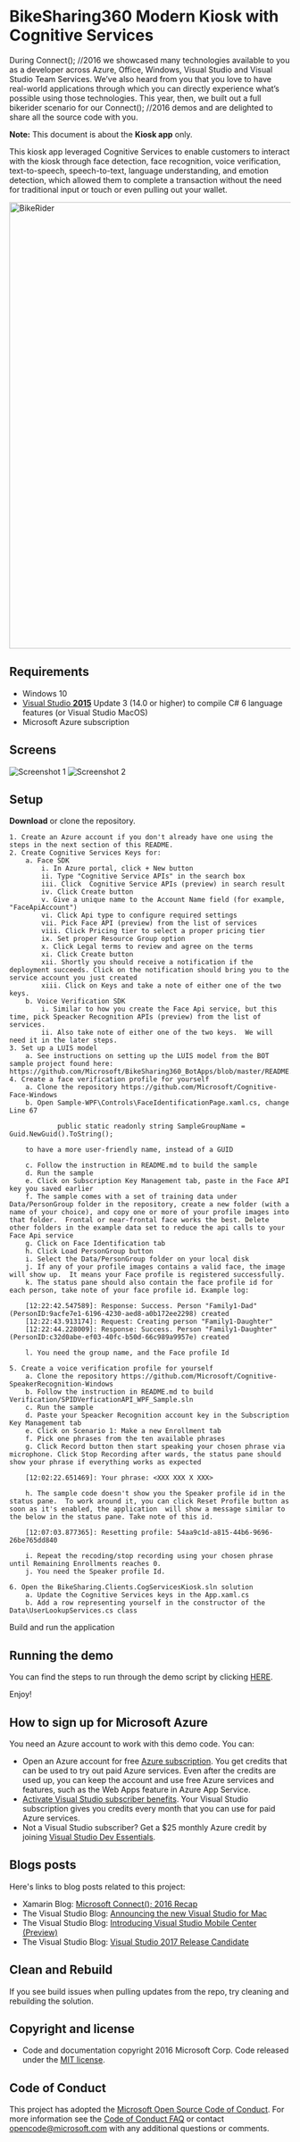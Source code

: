 ﻿# BikeSharing360 Modern Kiosk with Cognitive Services

During Connect(); //2016 we showcased many technologies available to you as a developer across Azure, Office, Windows, Visual Studio and Visual Studio Team Services. We’ve also heard from you that you love to have real-world applications through which you can directly experience what’s possible using those technologies. This year, then, we built out a full bikerider scenario for our Connect(); //2016 demos and are delighted to share all the source code with you.

**Note:** This document is about the **Kiosk app** only.

This kiosk app leveraged Cognitive Services to enable customers to interact with the kiosk through face detection, face recognition, voice verification, text-to-speech, speech-to-text, language understanding, and emotion detection, which allowed them to complete a transaction without the need for traditional input or touch or even pulling out your wallet.  

<img src="Images/hero_image.png" alt="BikeRider" Width="800" />

## Requirements
* Windows 10
* [Visual Studio __2015__](https://www.visualstudio.com/en-us/products/vs-2015-product-editions.aspx) Update 3 (14.0 or higher) to compile C# 6 language features (or Visual Studio MacOS)
* Microsoft Azure subscription

## Screens
<img src="Images/Screenshot1.png" alt="Screenshot 1" />
<img src="Images/Screenshot2.png" alt="Screenshot 2" />

## Setup
**Download** or clone the repository. 

	1. Create an Azure account if you don't already have one using the steps in the next section of this README.
	2. Create Cognitive Services Keys for:
		a. Face SDK
			i. In Azure portal, click + New button
			ii. Type "Cognitive Service APIs" in the search box
			iii. Click  Cognitive Service APIs (preview) in search result
			iv. Click Create button
			v. Give a unique name to the Account Name field (for example, "FaceApiAccount")
			vi. Click Api type to configure required settings
			vii. Pick Face API (preview) from the list of services
			viii. Click Pricing tier to select a proper pricing tier
			ix. Set proper Resource Group option
			x. Click Legal terms to review and agree on the terms
			xi. Click Create button
			xii. Shortly you should receive a notification if the deployment succeeds. Click on the notification should bring you to the service account you just created
			xiii. Click on Keys and take a note of either one of the two keys.
		b. Voice Verification SDK
			i. Similar to how you create the Face Api service, but this time, pick Speacker Recognition APIs (preview) from the list of services.
			ii. Also take note of either one of the two keys.  We will need it in the later steps.
	3. Set up a LUIS model 
		a. See instructions on setting up the LUIS model from the BOT sample project found here: https://github.com/Microsoft/BikeSharing360_BotApps/blob/master/README.md
	4. Create a face verification profile for yourself
		a. Clone the repository https://github.com/Microsoft/Cognitive-Face-Windows
		b. Open Sample-WPF\Controls\FaceIdentificationPage.xaml.cs, change Line 67
		
		        public static readonly string SampleGroupName = Guid.NewGuid().ToString();
		
		to have a more user-friendly name, instead of a GUID
		
		c. Follow the instruction in README.md to build the sample
		d. Run the sample
		e. Click on Subscription Key Management tab, paste in the Face API key you saved earlier
		f. The sample comes with a set of training data under Data/PersonGroup folder in the repository, create a new folder (with a name of your choice), and copy one or more of your profile images into that folder.  Frontal or near-frontal face works the best. Delete other folders in the example data set to reduce the api calls to your Face Api service
		g. Click on Face Identification tab
		h. Click Load PersonGroup button
		i. Select the Data/PersonGroup folder on your local disk
		j. If any of your profile images contains a valid face, the image will show up.  It means your Face profile is registered successfully.
		k. The status pane should also contain the face profile id for each person, take note of your face profile id. Example log:
		
		[12:22:42.547589]: Response: Success. Person "Family1-Dad" (PersonID:9acfe7e1-6196-4230-aed8-a0b172ee2298) created
		[12:22:43.913174]: Request: Creating person "Family1-Daughter"
		[12:22:44.228009]: Response: Success. Person "Family1-Daughter" (PersonID:c32d0abe-ef03-40fc-b50d-66c989a9957e) created
		
		l. You need the group name, and the Face profile Id  
		
	5. Create a voice verification profile for yourself
		a. Clone the repository https://github.com/Microsoft/Cognitive-SpeakerRecognition-Windows
		b. Follow the instruction in README.md to build Verification/SPIDVerficationAPI_WPF_Sample.sln
		c. Run the sample
		d. Paste your Speacker Recognition account key in the Subscription Key Management tab
		e. Click on Scenario 1: Make a new Enrollment tab
		f. Pick one phrases from the ten available phrases
		g. Click Record button then start speaking your chosen phrase via microphone. Click Stop Recording after wards, the status pane should show your phrase if everything works as expected
		
		[12:02:22.651469]: Your phrase: <XXX XXX X XXX>
		
		h. The sample code doesn't show you the Speaker profile id in the status pane.  To work around it, you can click Reset Profile button as soon as it's enabled, the application  will show a message similar to the below in the status pane. Take note of this id.
		
		[12:07:03.877365]: Resetting profile: 54aa9c1d-a815-44b6-9696-26be765dd840
		
		i. Repeat the recoding/stop recording using your chosen phrase until Remaining Enrollments reaches 0.
		j. You need the Speaker profile Id.
		
	6. Open the BikeSharing.Clients.CogServicesKiosk.sln solution
		a. Update the Cognitive Services keys in the App.xaml.cs
		b. Add a row representing yourself in the constructor of the Data\UserLookupServices.cs class
Build and run the application

## Running the demo
You can find the steps to run through the demo script by clicking <a href="/Documents/Script.docx">HERE</a>.

Enjoy!

## How to sign up for Microsoft Azure

You need an Azure account to work with this demo code. You can:

- Open an Azure account for free [Azure subscription](https://azure.com). You get credits that can be used to try out paid Azure services. Even after the credits are used up, you can keep the account and use free Azure services and features, such as the Web Apps feature in Azure App Service.
- [Activate Visual Studio subscriber benefits](https://www.visualstudio.com/products/visual-studio-dev-essentials-vs). Your Visual Studio subscription gives you credits every month that you can use for paid Azure services.
- Not a Visual Studio subscriber? Get a $25 monthly Azure credit by joining [Visual Studio Dev Essentials](https://www.visualstudio.com/products/visual-studio-dev-essentials-vs).

## Blogs posts

Here's links to blog posts related to this project:

- Xamarin Blog: [Microsoft Connect(); 2016 Recap](https://blog.xamarin.com/microsoft-connect-2016-recap/)
- The Visual Studio Blog: [Announcing the new Visual Studio for Mac](https://blogs.msdn.microsoft.com/visualstudio/2016/11/16/visual-studio-for-mac/)
- The Visual Studio Blog: [Introducing Visual Studio Mobile Center (Preview)](https://blogs.msdn.microsoft.com/visualstudio/2016/11/16/visual-studio-mobile-center/)
- The Visual Studio Blog: [Visual Studio 2017 Release Candidate](https://blogs.msdn.microsoft.com/visualstudio/2016/11/16/visual-studio-2017-rc/)

## Clean and Rebuild
If you see build issues when pulling updates from the repo, try cleaning and rebuilding the solution.

## Copyright and license
* Code and documentation copyright 2016 Microsoft Corp. Code released under the [MIT license](https://opensource.org/licenses/MIT).

## Code of Conduct 
This project has adopted the [Microsoft Open Source Code of Conduct](https://opensource.microsoft.com/codeofconduct/). For more information see the [Code of Conduct FAQ](https://opensource.microsoft.com/codeofconduct/faq/) or contact [opencode@microsoft.com](mailto:opencode@microsoft.com) with any additional questions or comments.
